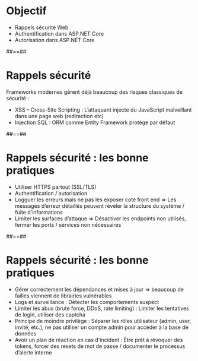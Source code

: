# Objectif

- Rappels sécurité Web
- Authentification dans ASP.NET Core 
- Autorisation dans ASP.NET Core

##==##

# Rappels sécurité  

Frameworks modernes gèrent déjà beaucoup des risques classiques de sécurité : 

- XSS –  Cross-Site Scripting : L’attaquant injecte du JavaScript malveillant dans une page web (redirection etc)
- Injection SQL : ORM comme Entity Framework protège par défaut

##==##

# Rappels sécurité  : les bonne pratiques 

- Utiliser HTTPS partout (SSL/TLS)
- Authentification / autorisation
- Logguer les erreurs mais ne pas les exposer coté front end => Les messages d’erreur détaillés peuvent révéler la structure du système / fuite d'informations
- Limiter les surfaces d’attaque => Désactiver les endpoints non utilisés, fermer les ports / services non nécessaires
<!-- .element: class="list-fragment" -->

##==##

# Rappels sécurité  : les bonne pratiques 
- Gérer correctement les dépendances et mises à jour => beaucoup de failles viennent de librairies vulnérables
- Logs et surveillance  : Détecter les comportements suspect
- Limiter les abus (brute force, DDoS, rate limiting) :  Limiter les tentatives de login, utiliser des captcha
-  Principe de moindre privilège :  Séparer les rôles utilisateur (admin, user, invité, etc.), ne pas utiliser un compte admin pour accéder à la base de données
- Avoir un plan de réaction en cas d'incident : Être prêt à révoquer des tokens, forcer des resets de mot de passe / documenter le processus d’alerte interne
<!-- .element: class="list-fragment" -->

